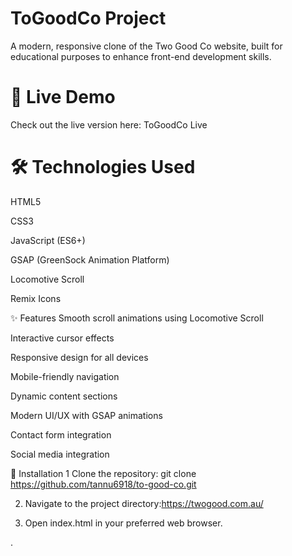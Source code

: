 # ToGoodCo Project
A modern, responsive clone of the Two Good Co website, built for educational purposes to enhance front-end development skills.


# 🚀 Live Demo
Check out the live version here: ToGoodCo Live





# 🛠️ Technologies Used
HTML5

CSS3

JavaScript (ES6+)

GSAP (GreenSock Animation Platform)

Locomotive Scroll

Remix Icons


✨ Features
Smooth scroll animations using Locomotive Scroll

Interactive cursor effects

Responsive design for all devices

Mobile-friendly navigation

Dynamic content sections

Modern UI/UX with GSAP animations

Contact form integration

Social media integration


📂 Installation
 1 Clone the repository: git clone https://github.com/tannu6918/to-good-co.git

2. Navigate to the project directory:https://twogood.com.au/




3. Open index.html in your preferred web browser.







.





